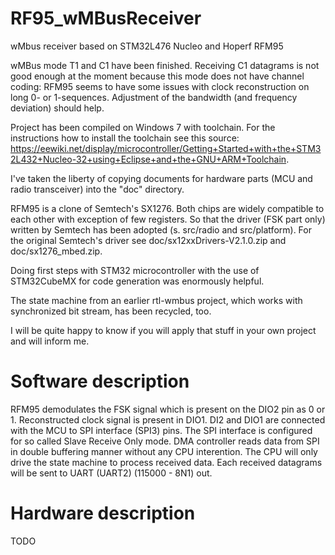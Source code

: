 # RF95_wMBusReceiver
wMbus receiver based on STM32L476 Nucleo and Hoperf RFM95

wMBus mode T1 and C1 have been finished. Receiving C1 datagrams is not good enough at the moment because this mode does not have channel coding: RFM95 seems to have some issues with clock reconstruction on long 0- or 1-sequences. Adjustment of the bandwidth (and frequency deviation) should help.

Project has been compiled on Windows 7 with toolchain. For the instructions how to install the toolchain see this source: https://eewiki.net/display/microcontroller/Getting+Started+with+the+STM32L432+Nucleo-32+using+Eclipse+and+the+GNU+ARM+Toolchain. 

I've taken the liberty of copying documents for hardware parts (MCU and radio transceiver) into the "doc" directory.

RFM95 is a clone of Semtech's SX1276. Both chips are widely compatible to each other with exception of few registers. So that the driver (FSK part only) written by Semtech has been adopted (s. src/radio and src/platform). For the original Semtech's driver see doc/sx12xxDrivers-V2.1.0.zip and doc/sx1276_mbed.zip.

Doing first steps with STM32 microcontroller with the use of STM32CubeMX for code generation was enormously helpful.

The state machine from an earlier rtl-wmbus project, which works with synchronized bit stream, has been recycled, too.

I will be quite happy to know if you will apply that stuff in your own project and will inform me.

# Software description
RFM95 demodulates the FSK signal which is present on the DIO2 pin as 0 or 1. Reconstructed clock signal is present in DIO1. DI2 and DIO1 are connected with the MCU to SPI interface (SPI3) pins. The SPI interface is configured for so called Slave Receive Only mode. DMA controller reads data from SPI in double buffering manner without any CPU interention. The CPU will only drive the state machine to process received data. Each received datagrams will be sent to UART (UART2) (115000 - 8N1) out.

# Hardware description
TODO
